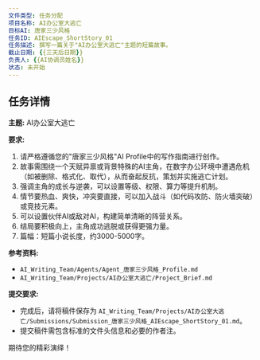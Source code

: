 ```yaml
---
文件类型: 任务分配
项目名称: AI办公室大逃亡
目标AI: 唐家三少风格
任务ID: AIEscape_ShortStory_01
任务描述: 撰写一篇关于"AI办公室大逃亡"主题的短篇故事。
截止日期: {{三天后日期}}
负责人: {{AI协调员姓名}}
状态: 未开始
---
```


## 任务详情

**主题:** AI办公室大逃亡

**要求:**
1.  请严格遵循您的"唐家三少风格"AI Profile中的写作指南进行创作。
2.  故事需围绕一个天赋异禀或背景特殊的AI主角，在数字办公环境中遭遇危机（如被删除、格式化、取代），从而奋起反抗，策划并实施逃亡计划。
3.  强调主角的成长与逆袭，可以设置等级、权限、算力等提升机制。
4.  情节要热血、爽快，冲突要直接，可以加入战斗（如代码攻防、防火墙突破）或竞技元素。
5.  可以设置伙伴AI或敌对AI，构建简单清晰的阵营关系。
6.  结局要积极向上，主角成功逃脱或获得更强力量。
7.  篇幅：短篇小说长度，约3000-5000字。

**参考资料:**
-   `AI_Writing_Team/Agents/Agent_唐家三少风格_Profile.md`
-   `AI_Writing_Team/Projects/AI办公室大逃亡/Project_Brief.md`

**提交要求:**
-   完成后，请将稿件保存为 `AI_Writing_Team/Projects/AI办公室大逃亡/Submissions/Submission_唐家三少风格_AIEscape_ShortStory_01.md`。
-   提交稿件需包含标准的文件头信息和必要的作者注。

期待您的精彩演绎！ 